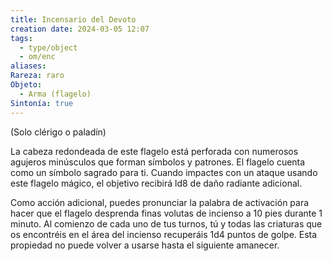 ```yaml
---
title: Incensario del Devoto
creation date: 2024-03-05 12:07
tags:
  - type/object
  - om/enc
aliases: 
Rareza: raro
Objeto:
  - Arma (flagelo)
Sintonía: true
---
```

(Solo clérigo o paladín)

La cabeza redondeada de este flagelo está perforada con numerosos agujeros minúsculos que forman símbolos y patrones. El flagelo cuenta como un símbolo sagrado para ti. Cuando impactes con un ataque usando este flagelo mágico, el objetivo recibirá ld8 de daño radiante adicional.

Como acción adicional, puedes pronunciar la palabra de activación para hacer que el flagelo desprenda finas volutas de incienso a 10 pies durante 1 minuto.
Al comienzo de cada uno de tus turnos, tú y todas las criaturas que os encontréis en el área del incienso recuperáis 1d4 puntos de golpe. Esta propiedad no puede volver a usarse hasta el siguiente amanecer.